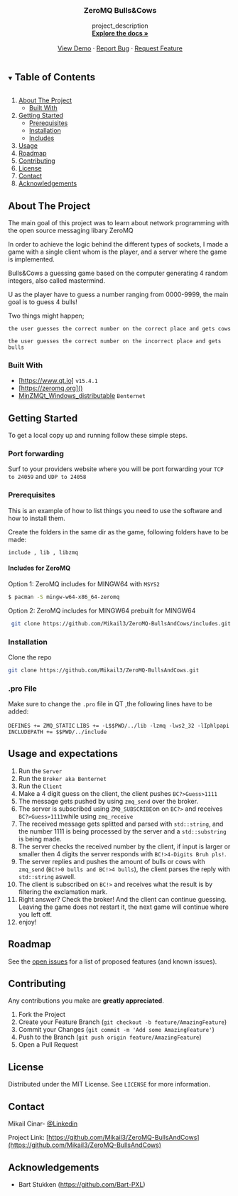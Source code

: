 <!--
*** Thanks for checking out the Best-README-Template. If you have a suggestion
*** that would make this better, please fork the repo and create a pull request
*** or simply open an issue with the tag "enhancement".
*** Thanks again! Now go create something AMAZING! :D
***
***
***
*** To avoid retyping too much info. Do a search and replace for the following:
*** github_username, repo_name, twitter_handle, email, project_title, project_description
-->



<!-- PROJECT SHIELDS -->
<!--
*** I'm using markdown "reference style" links for readability.
*** Reference links are enclosed in brackets [ ] instead of parentheses ( ).
*** See the bottom of this document for the declaration of the reference variables
*** for contributors-url, forks-url, etc. This is an optional, concise syntax you may use.
*** https://www.markdownguide.org/basic-syntax/#reference-style-links
[![Contributors][contributors-shield]][contributors-url]
[![Forks][forks-shield]][forks-url]
[![Stargazers][stars-shield]][stars-url]
[![Issues][issues-shield]][issues-url]
[![MIT License][license-shield]][license-url]
[![LinkedIn][linkedin-shield]][https://www.linkedin.com/in/mikail-cinar-037bb5197/]

-->

<!-- PROJECT LOGO -->
<br />
<p align="center">
  <a href="https://github.com/Mikail3/ZeroMQ-BullsAndCows">
    <!--<img src="https://github.com/Mikail3/ZeroMQ-BullsAndCows/blob/dev/BC.PNG"
         alt="Logo" width="80" height="80"> -->
  </a>

  <h3 align="center">ZeroMQ Bulls&Cows</h3>

  <p align="center">
    project_description
    <br />
    <a href="https://github.com/Mikail3/ZeroMQ-BullsAndCows"><strong>Explore the docs »</strong></a>
    <br />
    <br />
    <a href="https://github.com/Mikail3/ZeroMQ-BullsAndCows">View Demo</a>
    ·
    <a href="https://github.com/Mikail3/ZeroMQ-BullsAndCows/issues">Report Bug</a>
    ·
    <a href="https://github.com/Mikail3/ZeroMQ-BullsAndCows/issues">Request Feature</a>
  </p>
</p>



<!-- TABLE OF CONTENTS -->
<details open="open">
  <summary><h2 style="display: inline-block">Table of Contents</h2></summary>
  <ol>
    <li>
      <a href="#about-the-project">About The Project</a>
      <ul>
        <li><a href="#built-with">Built With</a></li>
      </ul>
    </li>
    <li>
      <a href="#getting-started">Getting Started</a>
      <ul>
        <li><a href="#prerequisites">Prerequisites</a></li>
        <li><a href="#installation">Installation</a></li>
         <li><a href="#includes">Includes</a></li>
      </ul>
    </li>
    <li><a href="#usage and expectations">Usage</a></li>
    <li><a href="#roadmap">Roadmap</a></li>
    <li><a href="#contributing">Contributing</a></li>
    <li><a href="#license">License</a></li>
    <li><a href="#contact">Contact</a></li>
    <li><a href="#acknowledgements">Acknowledgements</a></li>
  </ol>
</details>



<!-- ABOUT THE PROJECT -->
## About The Project

<!--
[![Product Name Screen Shot][product-screenshot]](https://example.com)

Here's a blank template to get started:
**To avoid retyping too much info. Do a search and replace with your text editor for the following:**
`github_username`, `repo_name`, `twitter_handle`, `email`, `project_title`, `project_description`
-->
The main goal of this project was to learn about network programming with the open source messaging libary ZeroMQ

In order to achieve the logic behind the different types of sockets, I made a game with a single client whom is the player, and a server where the game is implemented.

Bulls&Cows a guessing game based on the computer generating 4 random integers, also called mastermind.

U as the player have to guess a number ranging from 0000-9999, the main goal is to guess 4 bulls!

Two things might happen;


`the user guesses the correct number on the correct place and gets cows`


`the user guesses the correct number on the incorrect place and gets bulls `




### Built With

* [https://www.qt.io] `v15.4.1`
* [https://zeromq.org]() 
* [MinZMQt_Windows_distributable]() `Benternet`



<!-- GETTING STARTED -->
## Getting Started

To get a local copy up and running follow these simple steps.

### Port forwarding
Surf to your providers website where you will be port forwarding your `TCP to 24059` and `UDP to 24058` 


### Prerequisites

This is an example of how to list things you need to use the software and how to install them. 

Create the folders in the same dir as the game, following folders have to be made:


`include , lib , libzmq `

#### Includes for ZeroMQ

Option 1: ZeroMQ includes for MINGW64 with `MSYS2`
  ```sh
  $ pacman -S mingw-w64-x86_64-zeromq
  ```
Option 2: ZeroMQ includes for MINGW64 prebuilt for MINGW64
  ```sh
   git clone https://github.com/Mikail3/ZeroMQ-BullsAndCows/includes.git
   ```

### Installation

 Clone the repo
   ```sh
   git clone https://github.com/Mikail3/ZeroMQ-BullsAndCows.git
   ```
 ### .pro File
Make sure to change the `.pro` file in QT ,the following lines have to be added:


`DEFINES += ZMQ_STATIC`
`LIBS += -L$$PWD/../lib -lzmq -lws2_32 -lIphlpapi`
`INCLUDEPATH += $$PWD/../include`



<!-- USAGE EXAMPLES -->
## Usage and expectations

1. Run the `Server`
2. Run the `Broker aka Benternet`
3. Run the `Client`
4. Make a 4 digit guess on the client, the client pushes `BC?>Guess>1111`
5. The message gets pushed by using `zmq_send` over the broker.
6. The server is subscribed using `ZMQ_SUBSCRIBE`on on `BC?>` and receives `BC?>Guess>1111`while using `zmq_receive`
7. The received message gets splitted and parsed with `std::string`, and the number 1111 is being processed by the server and a `std::substring` is being made.
8. The server checks the received number by the client, if input is larger or smaller then 4 digits the server responds with `BC!>4-Digits Bruh pls!`.
9. The server replies and pushes the amount of bulls or cows with `zmq_send` (`BC!>0 bulls and BC!>4 bulls`), the client parses the reply with `std::string` aswell.
10. The client is subscribed on `BC!>` and receives what the result is by filtering the exclamation mark.
11. Right answer? Check the broker! And the client can continue guessing. Leaving the game does not restart it, the next game will continue where you left off.
12. enjoy!


<!-- ROADMAP -->
## Roadmap

See the [open issues](https://github.com/github_username/repo_name/issues) for a list of proposed features (and known issues).



<!-- CONTRIBUTING -->
## Contributing

Any contributions you make are **greatly appreciated**.

1. Fork the Project
2. Create your Feature Branch (`git checkout -b feature/AmazingFeature`)
3. Commit your Changes (`git commit -m 'Add some AmazingFeature'`)
4. Push to the Branch (`git push origin feature/AmazingFeature`)
5. Open a Pull Request



<!-- LICENSE -->
## License

Distributed under the MIT License. See `LICENSE` for more information.



<!-- CONTACT -->
## Contact

Mikail Cinar- [@Linkedin](https://www.linkedin.com/in/mikail-cinar-037bb5197/) 

Project Link: [https://github.com/Mikail3/ZeroMQ-BullsAndCows](https://github.com/Mikail3/ZeroMQ-BullsAndCows)



<!-- ACKNOWLEDGEMENTS -->
## Acknowledgements

*  Bart Stukken (https://github.com/Bart-PXL)






<!-- MARKDOWN LINKS & IMAGES -->
<!-- https://www.markdownguide.org/basic-syntax/#reference-style-links -->
[contributors-shield]: https://img.shields.io/github/contributors/github_username/repo.svg?style=for-the-badge
[contributors-url]: https://github.com/github_username/repo/graphs/contributors
[forks-shield]: https://img.shields.io/github/forks/github_username/repo.svg?style=for-the-badge
[forks-url]: https://github.com/github_username/repo/network/members
[stars-shield]: https://img.shields.io/github/stars/github_username/repo.svg?style=for-the-badge
[stars-url]: https://github.com/github_username/repo/stargazers
[issues-shield]: https://img.shields.io/github/issues/github_username/repo.svg?style=for-the-badge
[issues-url]: https://github.com/github_username/repo/issues
[license-shield]: https://img.shields.io/github/license/github_username/repo.svg?style=for-the-badge
[license-url]: https://github.com/github_username/repo/blob/master/LICENSE.txt
[linkedin-shield]: https://img.shields.io/badge/-LinkedIn-black.svg?style=for-the-badge&logo=linkedin&colorB=555
[linkedin-url]: https://linkedin.com/in/github_username
